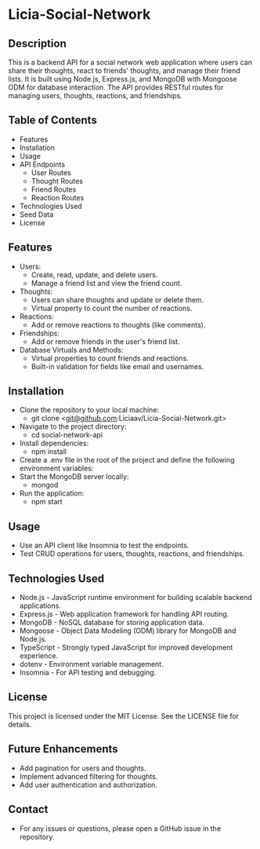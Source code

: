 # Licia-Social-Network

## Description
This is a backend API for a social network web application where users can share their thoughts, react to friends' thoughts, and manage their friend lists. It is built using Node.js, Express.js, and MongoDB with Mongoose ODM for database interaction. The API provides RESTful routes for managing users, thoughts, reactions, and friendships.

## Table of Contents
- Features
- Installation
- Usage
- API Endpoints
  - User Routes
  - Thought Routes
  - Friend Routes
  - Reaction Routes
- Technologies Used
- Seed Data
- License

## Features
- Users:
    - Create, read, update, and delete users.
    - Manage a friend list and view the friend count.
- Thoughts:
    - Users can share thoughts and update or delete them.
    - Virtual property to count the number of reactions.
- Reactions:
    - Add or remove reactions to thoughts (like comments).
- Friendships:
    - Add or remove friends in the user's friend list.
- Database Virtuals and Methods:
    - Virtual properties to count friends and reactions.
    - Built-in validation for fields like email and usernames.

## Installation
- Clone the repository to your local machine:
    - git clone <git@github.com:Liciaav/Licia-Social-Network.git>
- Navigate to the project directory:
    - cd social-network-api
- Install dependencies:
    - npm install
- Create a .env file in the root of the project and define the following environment variables:
- Start the MongoDB server locally:
    - mongod
- Run the application:
    - npm start

## Usage
- Use an API client like Insomnia to test the endpoints.
- Test CRUD operations for users, thoughts, reactions, and friendships.

## Technologies Used
- Node.js - JavaScript runtime environment for building scalable backend applications.
- Express.js - Web application framework for handling API routing.
- MongoDB - NoSQL database for storing application data.
- Mongoose - Object Data Modeling (ODM) library for MongoDB and Node.js.
- TypeScript - Strongly typed JavaScript for improved development experience.
- dotenv - Environment variable management.
- Insomnia - For API testing and debugging.

## License
This project is licensed under the MIT License. See the LICENSE file for details.

## Future Enhancements
- Add pagination for users and thoughts.
- Implement advanced filtering for thoughts.
- Add user authentication and authorization.

## Contact
- For any issues or questions, please open a GitHub issue in the repository.